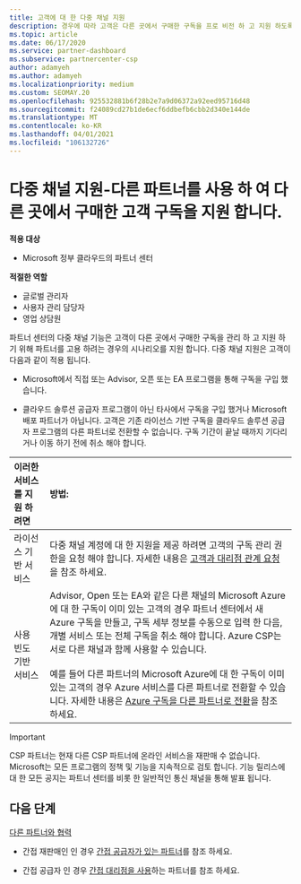 ```yaml
---
title: 고객에 대 한 다중 채널 지원
description: 경우에 따라 고객은 다른 곳에서 구매한 구독을 프로 비전 하 고 지원 하도록 고용 하고자 할 수 있습니다.
ms.topic: article
ms.date: 06/17/2020
ms.service: partner-dashboard
ms.subservice: partnercenter-csp
author: adamyeh
ms.author: adamyeh
ms.localizationpriority: medium
ms.custom: SEOMAY.20
ms.openlocfilehash: 925532881b6f28b2e7a9d06372a92eed95716d48
ms.sourcegitcommit: f24089cd27b1de6ecf6ddbefb6cbb2d340e144de
ms.translationtype: MT
ms.contentlocale: ko-KR
ms.lasthandoff: 04/01/2021
ms.locfileid: "106132726"
---
```

# <a name="multi-channel-support---using-other-partners-to-support-customer-subscriptions-purchased-elsewhere"></a>다중 채널 지원-다른 파트너를 사용 하 여 다른 곳에서 구매한 고객 구독을 지원 합니다.

**적용 대상**

- Microsoft 정부 클라우드의 파트너 센터

**적절한 역할**

- 글로벌 관리자
- 사용자 관리 담당자
- 영업 상담원

파트너 센터의 다중 채널 기능은 고객이 다른 곳에서 구매한 구독을 관리 하 고 지원 하기 위해 파트너를 고용 하려는 경우의 시나리오를 지원 합니다. 다중 채널 지원은 고객이 다음과 같이 적용 됩니다.

- Microsoft에서 직접 또는 Advisor, 오픈 또는 EA 프로그램을 통해 구독을 구입 했습니다.

- 클라우드 솔루션 공급자 프로그램이 아닌 타사에서 구독을 구입 했거나 Microsoft 배포 파트너가 아닙니다. 고객은 기존 라이선스 기반 구독을 클라우드 솔루션 공급자 프로그램의 다른 파트너로 전환할 수 없습니다. 구독 기간이 끝날 때까지 기다리거나 이동 하기 전에 취소 해야 합니다.

|이러한 서비스를 지원 하려면  | 방법: |
|:---------|:---------|
|라이선스 기반 서비스    | 다중 채널 계정에 대 한 지원을 제공 하려면 고객의 구독 관리 권한을 요청 해야 합니다. 자세한 내용은 [고객과 대리점 관계 요청](request-a-relationship-with-a-customer.md)을 참조 하세요.   |
|사용 빈도 기반 서비스     |  Advisor, Open 또는 EA와 같은 다른 채널의 Microsoft Azure에 대 한 구독이 이미 있는 고객의 경우 파트너 센터에서 새 Azure 구독을 만들고, 구독 세부 정보를 수동으로 입력 한 다음, 개별 서비스 또는 전체 구독을 취소 해야 합니다. Azure CSP는 서로 다른 채널과 함께 사용할 수 있습니다.<br/><br/> 예를 들어 다른 파트너의 Microsoft Azure에 대 한 구독이 이미 있는 고객의 경우 Azure 서비스를 다른 파트너로 전환할 수 있습니다.  자세한 내용은 [Azure 구독을 다른 파트너로 전환](switch-azure-subscriptions-to-a-different-partner.md)을 참조 하세요. |

> [!IMPORTANT]  
> CSP 파트너는 현재 다른 CSP 파트너에 온라인 서비스을 재판매 수 없습니다. Microsoft는 모든 프로그램의 정책 및 기능을 지속적으로 검토 합니다. 기능 릴리스에 대 한 모든 공지는 파트너 센터를 비롯 한 일반적인 통신 채널을 통해 발표 됩니다.

## <a name="next-steps"></a>다음 단계

[다른 파트너와 협력](work-with-other-partners.md)

- 간접 재판매인 인 경우 [간접 공급자가 있는 파트너](indirect-reseller-tasks-in-partner-center.md)를 참조 하세요.

- 간접 공급자 인 경우 [간접 대리점을 사용](indirect-provider-tasks-in-partner-center.md)하는 파트너를 참조 하세요.

